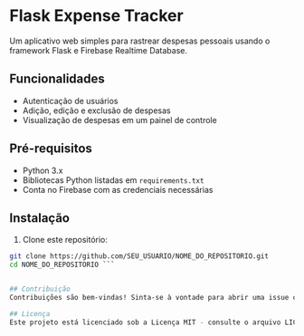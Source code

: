 # Flask Expense Tracker

Um aplicativo web simples para rastrear despesas pessoais usando o framework Flask e Firebase Realtime Database.

## Funcionalidades

- Autenticação de usuários
- Adição, edição e exclusão de despesas
- Visualização de despesas em um painel de controle

## Pré-requisitos

- Python 3.x
- Bibliotecas Python listadas em `requirements.txt`
- Conta no Firebase com as credenciais necessárias

## Instalação

1. Clone este repositório:

```bash
git clone https://github.com/SEU_USUARIO/NOME_DO_REPOSITORIO.git
cd NOME_DO_REPOSITORIO ```


## Contribuição
Contribuições são bem-vindas! Sinta-se à vontade para abrir uma issue ou enviar um pull request.

## Licença
Este projeto está licenciado sob a Licença MIT - consulte o arquivo LICENSE para obter detalhes.
